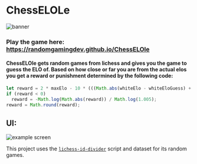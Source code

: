 # ChessELOLe
![banner](https://github.com/user-attachments/assets/38673344-70dc-4e9a-bbc6-4cc00c4f6d7d)

### Play the game here: https://randomgamingdev.github.io/ChessELOle

#### ChessELOle gets random games from lichess and gives you the game to guess the ELO of. Based on how close or far you are from the actual elos you get a reward or punishment determined by the following code:
```js
let reward = 2 * maxElo - 10 * (((Math.abs(whiteElo - whiteEloGuess) + Math.abs(blackElo - blackEloGuess)) * 0.028) ** 2);
if (reward < 0)
  reward = -Math.log(Math.abs(reward)) / Math.log(1.005);
reward = Math.round(reward);
```

## UI:
![example screen](https://github.com/user-attachments/assets/014c299f-902e-4b11-afc6-0801acd69a22)

This project uses the [`lichess-id-divider`](https://github.com/RandomGamingDev/lichess-id-divider) script and dataset for its random games.
